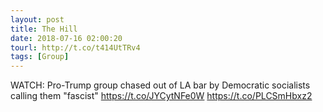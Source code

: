 ```yaml
---
layout: post
title: The Hill
date: 2018-07-16 02:00:20
tourl: http://t.co/t414UtTRv4
tags: [Group]
---
```

WATCH: Pro-Trump group chased out of LA bar by Democratic socialists calling them "fascist" https://t.co/JYCytNFe0W https://t.co/PLCSmHbxz2